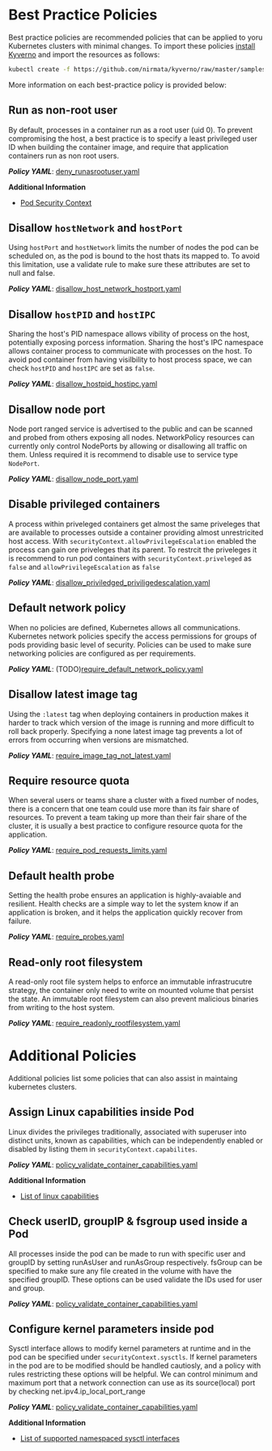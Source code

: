 # Best Practice Policies

Best practice policies are recommended policies that can be applied to yoru Kubernetes clusters with minimal changes. To import these policies [install Kyverno](../documentation/installation.md) and import the resources as follows:

````bash
kubectl create -f https://github.com/nirmata/kyverno/raw/master/samples/best_practices/
````

More information on each best-practice policy is provided below:


## Run as non-root user

By default, processes in a container run as a root user (uid 0). To prevent compromising the host, a best practice is to specify a least privileged user ID when building the container image, and require that application containers run as non root users. 

***Policy YAML***: [deny_runasrootuser.yaml](best_practices/deny_runasrootuser.yaml) 

**Additional Information**
* [Pod Security Context](https://kubernetes.io/docs/tasks/configure-pod-container/security-context/)

## Disallow `hostNetwork` and `hostPort`

Using `hostPort` and `hostNetwork` limits the number of nodes the pod can be scheduled on, as the pod is bound to the host thats its mapped to.
To avoid this limitation, use a validate rule to make sure these attributes are set to null and false.

***Policy YAML***: [disallow_host_network_hostport.yaml](best_practices/disallow_host_network_hostport.yaml)

## Disallow `hostPID` and `hostIPC`
Sharing the host's PID namespace allows vibility of process on the host, potentially exposing porcess information. 
Sharing the host's IPC namespace allows container process to communicate with processes on the host. 
To avoid pod container from having visilbility to host process space, we can check `hostPID` and `hostIPC` are set as `false`.

***Policy YAML***: [disallow_hostpid_hostipc.yaml](best_practices/disallow_hostpid_hostipc.yaml)

## Disallow node port
Node port ranged service is advertised to the public and can be scanned and probed from others exposing all nodes.
NetworkPolicy resources can currently only control NodePorts by allowing or disallowing all traffic on them. Unless required it is recommend to disable use to service type `NodePort`.

***Policy YAML***: [disallow_node_port.yaml](best_practices/disallow_node_port.yaml)

## Disable privileged containers
A process within priveleged containers get almost the same priveleges that are available to processes outside a container providing almost unrestricited host access. With `securityContext.allowPrivilegeEscalation` enabled the process can gain ore priveleges that its parent.
To restrcit the priveleges it is recommend to run pod containers with `securityContext.priveleged` as `false` and 
`allowPrivilegeEscalation` as `false`

***Policy YAML***: [disallow_priviledged_priviligedescalation.yaml](best_practices/disallow_priviledged_priviligedescalation.yaml)

## Default network policy
When no policies are defined, Kubernetes allows all communications. Kubernetes network policies specify the access permissions for groups of pods providing basic level of security. Policies can be used to make sure networking policies are configured as per requirements.

***Policy YAML***: (TODO)[require_default_network_policy.yaml](best_practices/require_default_network_policy.yaml)

## Disallow latest image tag
Using the `:latest` tag when deploying containers in production makes it harder to track which version of the image is running and more difficult to roll back properly. Specifying a none latest image tag prevents a lot of errors from occurring when versions are mismatched.

***Policy YAML***: [require_image_tag_not_latest.yaml](best_practices/require_image_tag_not_latest.yaml)


## Require resource quota
When several users or teams share a cluster with a fixed number of nodes, there is a concern that one team could use more than its fair share of resources. To prevent a team taking up more than their fair share of the cluster, it is usually a best practice to configure resource quota for the application.

***Policy YAML***: [require_pod_requests_limits.yaml](best_practices/require_pod_requests_limits.yaml)


## Default health probe
Setting the health probe ensures an application is highly-avaiable and resilient. Health checks are a simple way to let the system know if an application is broken, and it helps the application quickly recover from failure.

***Policy YAML***: [require_probes.yaml](best_practices/require_probes.yaml)


## Read-only root filesystem
A read-only root file system helps to enforce an immutable infrastrucutre strategy, the container only need to write on mounted volume that persist the state. An immutable root filesystem can also prevent malicious binaries from writing to the host system.

***Policy YAML***: [require_readonly_rootfilesystem.yaml](best_practices/require_readonly_rootfilesystem.yaml)


# Additional Policies
Additional policies list some policies that can also assist in maintaing kubernetes clusters.

## Assign Linux capabilities inside Pod
Linux divides the privileges traditionally, associated with superuser into distinct units, known as capabilities, which can be independently enabled or disabled by listing them in `securityContext.capabilites`. 


***Policy YAML***: [policy_validate_container_capabilities.yaml](best_practices/policy_validate_container_capabilities.yaml)

**Additional Information**
* [List of linux capabilities](https://github.com/torvalds/linux/blob/master/include/uapi/linux/capability.h)

## Check userID, groupIP & fsgroup used inside a Pod
All processes inside the pod can be made to run with specific user and groupID by setting runAsUser and runAsGroup respectively. fsGroup can be specified to make sure any file created in the volume with have the specified groupID. These options can be used validate the IDs used for user and group.

***Policy YAML***: [policy_validate_container_capabilities.yaml](best_practices/policy_validate_user_group_fsgroup_id.yaml)

## Configure kernel parameters inside pod
Sysctl interface allows to modify kernel parameters at runtime and in the pod can be specified under `securityContext.sysctls`. If kernel parameters in the pod are to be modified should be handled cautiosly, and a policy with rules restricting these options will be helpful. We can control minimum and maximum port that a network connection can use as its source(local) port by checking net.ipv4.ip_local_port_range

***Policy YAML***: [policy_validate_container_capabilities.yaml](best_practices/policy_validate_user_group_fsgroup_id.yaml)

**Additional Information**
* [List of supported namespaced sysctl interfaces](https://kubernetes.io/docs/tasks/administer-cluster/sysctl-cluster/) 
